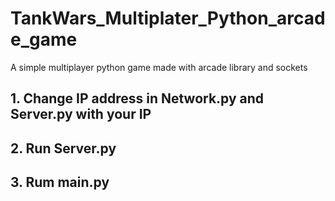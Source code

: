 # TankWars_Multiplater_Python_arcade_game
A simple multiplayer python game made with arcade library and sockets


## 1. Change IP address in Network.py and Server.py with your IP
## 2. Run Server.py
## 3. Rum main.py
